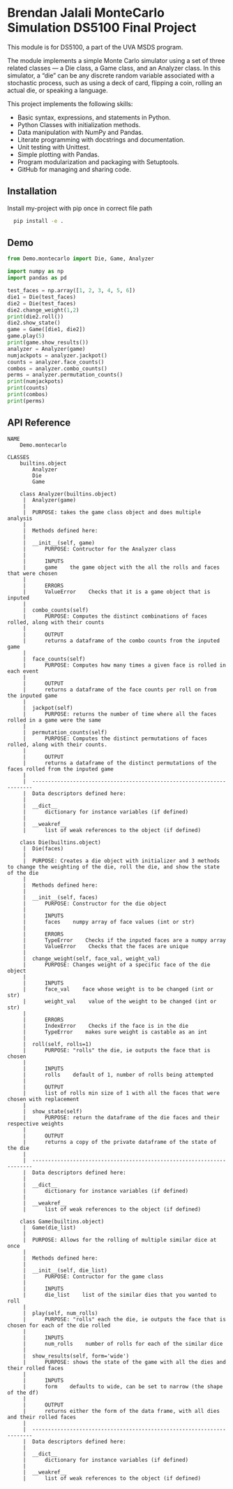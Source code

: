 # Brendan Jalali MonteCarlo Simulation DS5100 Final Project

This module is for DS5100, a part of the UVA MSDS program.

The module implements a simple Monte Carlo simulator using a set of three related classes — a Die class, a Game class, and an Analyzer class. In this simulator, a “die” can be any discrete random variable associated with a stochastic process, such as using a deck of card, flipping a coin, rolling an actual die, or speaking a language. 

This project implements the following skills:
- Basic syntax, expressions, and statements in Python.
- Python Classes with initialization methods.
- Data manipulation with NumPy and Pandas.
- Literate programming with docstrings and documentation.
- Unit testing with Unittest.
- Simple plotting with Pandas.
- Program modularization and packaging with Setuptools.
- GitHub for managing and sharing code.


## Installation

Install my-project with pip once in correct file path

```bash
  pip install -e .
```
    
## Demo

```python
from Demo.montecarlo import Die, Game, Analyzer

import numpy as np
import pandas as pd

test_faces = np.array([1, 2, 3, 4, 5, 6])
die1 = Die(test_faces)
die2 = Die(test_faces)
die2.change_weight(1,2)
print(die2.roll())
die2.show_state()
game = Game([die1, die2])
game.play(5)
print(game.show_results())
analyzer = Analyzer(game)
numjackpots = analyzer.jackpot()
counts = analyzer.face_counts()
combos = analyzer.combo_counts()
perms = analyzer.permutation_counts()
print(numjackpots)
print(counts)
print(combos)
print(perms)
```


## API Reference
```
NAME
    Demo.montecarlo

CLASSES
    builtins.object
        Analyzer
        Die
        Game
    
    class Analyzer(builtins.object)
     |  Analyzer(game)
     |  
     |  PURPOSE: takes the game class object and does multiple analysis
     |  
     |  Methods defined here:
     |  
     |  __init__(self, game)
     |      PURPOSE: Contructor for the Analyzer class
     |      
     |      INPUTS
     |      game    the game object with the all the rolls and faces that were chosen
     |      
     |      ERRORS
     |      ValueError    Checks that it is a game object that is inputed
     |  
     |  combo_counts(self)
     |      PURPOSE: Computes the distinct combinations of faces rolled, along with their counts
     |      
     |      OUTPUT
     |      returns a dataframe of the combo counts from the inputed game
     |  
     |  face_counts(self)
     |      PURPOSE: Computes how many times a given face is rolled in each event 
     |      
     |      OUTPUT
     |      returns a dataframe of the face counts per roll on from the inputed game
     |  
     |  jackpot(self)
     |      PURPOSE: returns the number of time where all the faces rolled in a game were the same
     |  
     |  permutation_counts(self)
     |      PURPOSE: Computes the distinct permutations of faces rolled, along with their counts.
     |      
     |      OUTPUT
     |      returns a dataframe of the distinct permutations of the faces rolled from the inputed game
     |  
     |  ----------------------------------------------------------------------
     |  Data descriptors defined here:
     |  
     |  __dict__
     |      dictionary for instance variables (if defined)
     |  
     |  __weakref__
     |      list of weak references to the object (if defined)
    
    class Die(builtins.object)
     |  Die(faces)
     |  
     |  PURPOSE: Creates a die object with initializer and 3 methods to change the weighting of the die, roll the die, and show the state of the die
     |  
     |  Methods defined here:
     |  
     |  __init__(self, faces)
     |      PURPOSE: Constructor for the die object
     |      
     |      INPUTS
     |      faces    numpy array of face values (int or str)
     |      
     |      ERRORS
     |      TypeError    Checks if the inputed faces are a numpy array
     |      ValueError    Checks that the faces are unique
     |  
     |  change_weight(self, face_val, weight_val)
     |      PURPOSE: Changes weight of a specific face of the die object
     |      
     |      INPUTS
     |      face_val    face whose weight is to be changed (int or str)
     |      weight_val    value of the weight to be changed (int or str)
     |      
     |      ERRORS
     |      IndexError    Checks if the face is in the die
     |      TypeError    makes sure weight is castable as an int
     |  
     |  roll(self, rolls=1)
     |      PURPOSE: "rolls" the die, ie outputs the face that is chosen
     |      
     |      INPUTS
     |      rolls    default of 1, number of rolls being attempted
     |      
     |      OUTPUT
     |      list of rolls min size of 1 with all the faces that were chosen with replacement
     |  
     |  show_state(self)
     |      PURPOSE: return the dataframe of the die faces and their respective weights
     |      
     |      OUTPUT
     |      returns a copy of the private dataframe of the state of the die
     |  
     |  ----------------------------------------------------------------------
     |  Data descriptors defined here:
     |  
     |  __dict__
     |      dictionary for instance variables (if defined)
     |  
     |  __weakref__
     |      list of weak references to the object (if defined)
    
    class Game(builtins.object)
     |  Game(die_list)
     |  
     |  PURPOSE: Allows for the rolling of multiple similar dice at once
     |  
     |  Methods defined here:
     |  
     |  __init__(self, die_list)
     |      PURPOSE: Contructor for the game class
     |      
     |      INPUTS
     |      die_list    list of the similar dies that you wanted to roll
     |  
     |  play(self, num_rolls)
     |      PURPOSE: "rolls" each the die, ie outputs the face that is chosen for each of the die rolled
     |      
     |      INPUTS
     |      num_rolls    number of rolls for each of the similar dice
     |  
     |  show_results(self, form='wide')
     |      PURPOSE: shows the state of the game with all the dies and their rolled faces 
     |      
     |      INPUTS
     |      form    defaults to wide, can be set to narrow (the shape of the df)
     |      
     |      OUTPUT
     |      returns either the form of the data frame, with all dies and their rolled faces
     |  
     |  ----------------------------------------------------------------------
     |  Data descriptors defined here:
     |  
     |  __dict__
     |      dictionary for instance variables (if defined)
     |  
     |  __weakref__
     |      list of weak references to the object (if defined)

```